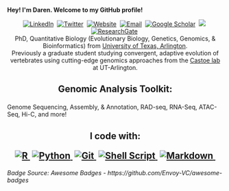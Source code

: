 <p>
<b> Hey! I'm Daren. Welcome to my GitHub profile! </b>
</h1>
</p>

<p align="center">
<a href="https://www.linkedin.com/in/darencard/"><img src="https://img.shields.io/badge/linkedin-%230077B5.svg?&style=for-the-badge&logo=linkedin&logoColor=white" alt="LinkedIn" /></a>&nbsp;
<a href="https://twitter.com/darencard"><img src="https://img.shields.io/twitter/follow/AustinHovland?style=for-the-badge&logo=twitter&logoColor=Blue" alt="Twitter" /></a>&nbsp;
<a href="https://darencard.net/"><img src="="https://img.shields.io/website-up-down-green-red/http/monip.org.svg alt="Website" /></a>&nbsp;
<a href="mailto:daren.card@gmail.com"><img src="https://img.shields.io/badge/Gmail-D14836?style=for-the-badge&logo=gmail&logoColor=white" alt="Email" /></a>&nbsp;
<a href="https://scholar.google.com/citations?user=umOwsMAAAAAJ"><img src="="https://img.shields.io/badge/-Google%20Scholar-4285F4?logo=google-scholar&logoColor=white&style=flat-square alt="Google Scholar" /></a>&nbsp;
<a href="http://orcid.org/0000-0002-1629-5726"><img src="https://img.shields.io/badge/-ORCID-ffffff?style=for-the-badge&logo=ORCID&logoColor=white alt="ORCID" /></a>&nbsp;
<a href="https://www.researchgate.net/profile/Daren_Card"><img src="="https://img.shields.io/badge/Research_Gate-00CCBB.svg?&style=for-the-badge&logo=ResearchGate&logoColor=white alt="ResearchGate" /></a>&nbsp;
    <br />
    PhD, Quantitative Biology (Evolutionary Biology, Genetics, Genomics, & Bioinformatics) from <a href="https://www.uta.edu/academics/schools-colleges/science/departments/biology">University of Texas, Arlington</a>. <br>
    Previously a graduate student studying convergent, adaptive evolution of vertebrates using cutting-edge genomics approaches from the <a href="https://www.castoelaboratory.org/">Castoe lab</a> at UT-Arlington. 
<br>
<h2 align="center">
    <p>Genomic Analysis Toolkit:</p>
    </h2>
    <p>Genome Sequencing, Assembly, & Annotation, RAD-seq, RNA-Seq, ATAC-Seq, Hi-C, and more!</p>
    <h2 align="center">
    <p>I code with:</p>
    <a href="#"><img src="https://img.shields.io/badge/r-%23276DC3.svg?style=for-the-badge&logo=r&logoColor=white" alt="R" />&nbsp;</a>
    <a href="#"><img src="https://img.shields.io/badge/python-3670A0?style=for-the-badge&logo=python&logoColor=ffdd54" alt="Python" />&nbsp;</a>
    <a href="#"><img src="https://img.shields.io/badge/GIT-E44C30?style=for-the-badge&logo=git&logoColor=white" alt="Git" />&nbsp;</a>
    <a href="#"><img src="https://img.shields.io/badge/shell_script-%23121011.svg?style=for-the-badge&logo=gnu-bash&logoColor=white" alt="Shell Script" />&nbsp;</a>
    <a href="#"><img src="https://img.shields.io/badge/markdown-%23000000.svg?style=for-the-badge&logo=markdown&logoColor=white" alt="Markdown" />&nbsp;</a>
</h2>
<h6>Badge Source: Awesome Badges - https://github.com/Envoy-VC/awesome-badges</h6>

<!--
### Hi there 👋

**darencard/darencard** is a ✨ _special_ ✨ repository because its `README.md` (this file) appears on your GitHub profile.

Here are some ideas to get you started:

- 🔭 I’m currently working on ...
- 🌱 I’m currently learning ...
- 👯 I’m looking to collaborate on ...
- 🤔 I’m looking for help with ...
- 💬 Ask me about ...
- 📫 How to reach me: ...
- 😄 Pronouns: ...
- ⚡ Fun fact: ...
-->
